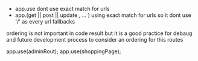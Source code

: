 - app.use dont use exact match for urls
- app.(get || post || update , ... ) using exact match for urls so it dont use '/' as every url fallbacks



ordering is not important in code result
but it is a good practice for debaug and future development process to consider an ordering for this routes

app.use(adminRout);
app.use(shoppingPage);

